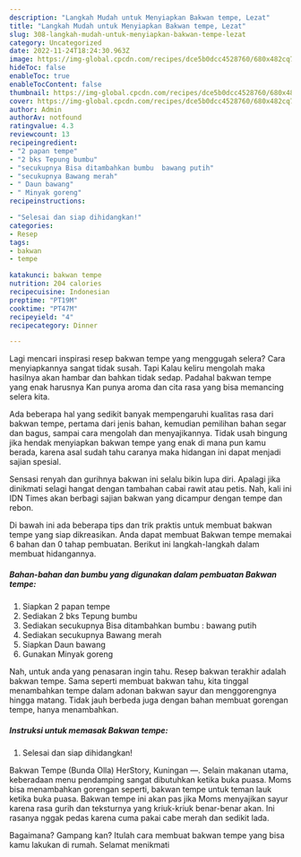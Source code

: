 ```yaml
---
description: "Langkah Mudah untuk Menyiapkan Bakwan tempe, Lezat"
title: "Langkah Mudah untuk Menyiapkan Bakwan tempe, Lezat"
slug: 308-langkah-mudah-untuk-menyiapkan-bakwan-tempe-lezat
category: Uncategorized
date: 2022-11-24T18:24:30.963Z
image: https://img-global.cpcdn.com/recipes/dce5b0dcc4528760/680x482cq70/bakwan-tempe-foto-resep-utama.jpg
hideToc: false
enableToc: true
enableTocContent: false
thumbnail: https://img-global.cpcdn.com/recipes/dce5b0dcc4528760/680x482cq70/bakwan-tempe-foto-resep-utama.jpg
cover: https://img-global.cpcdn.com/recipes/dce5b0dcc4528760/680x482cq70/bakwan-tempe-foto-resep-utama.jpg
author: Admin
authorAv: notfound
ratingvalue: 4.3
reviewcount: 13
recipeingredient:
- "2 papan tempe"
- "2 bks Tepung bumbu"
- "secukupnya Bisa ditambahkan bumbu  bawang putih"
- "secukupnya Bawang merah"
- " Daun bawang"
- " Minyak goreng"
recipeinstructions:

- "Selesai dan siap dihidangkan!"
categories:
- Resep
tags:
- bakwan
- tempe

katakunci: bakwan tempe 
nutrition: 204 calories
recipecuisine: Indonesian
preptime: "PT19M"
cooktime: "PT47M"
recipeyield: "4"
recipecategory: Dinner

---
```



Lagi mencari inspirasi resep bakwan tempe yang menggugah selera? Cara menyiapkannya sangat tidak susah. Tapi Kalau keliru mengolah maka hasilnya akan hambar dan bahkan tidak sedap. Padahal bakwan tempe yang enak harusnya Kan punya aroma dan cita rasa yang bisa memancing selera kita.


Ada beberapa hal yang sedikit banyak mempengaruhi kualitas rasa dari bakwan tempe, pertama dari jenis bahan, kemudian pemilihan bahan segar dan bagus, sampai cara mengolah dan menyajikannya. Tidak usah bingung jika hendak menyiapkan bakwan tempe yang enak di mana pun kamu berada, karena asal sudah tahu caranya maka hidangan ini dapat menjadi sajian spesial.

Sensasi renyah dan gurihnya bakwan ini selalu bikin lupa diri. Apalagi jika dinikmati selagi hangat dengan tambahan cabai rawit atau petis. Nah, kali ini IDN Times akan berbagi sajian bakwan yang dicampur dengan tempe dan rebon.


Di bawah ini ada beberapa tips dan trik praktis untuk membuat bakwan tempe yang siap dikreasikan. Anda dapat membuat Bakwan tempe memakai 6 bahan dan 0 tahap pembuatan. Berikut ini langkah-langkah dalam membuat hidangannya.

<!--inarticleads1-->

##### Bahan-bahan dan bumbu yang digunakan dalam pembuatan Bakwan tempe:

1. Siapkan 2 papan tempe
1. Sediakan 2 bks Tepung bumbu
1. Sediakan secukupnya Bisa ditambahkan bumbu : bawang putih
1. Sediakan secukupnya Bawang merah
1. Siapkan  Daun bawang
1. Gunakan  Minyak goreng


Nah, untuk anda yang penasaran ingin tahu. Resep bakwan terakhir adalah bakwan tempe. Sama seperti membuat bakwan tahu, kita tinggal menambahkan tempe dalam adonan bakwan sayur dan menggorengnya hingga matang. Tidak jauh berbeda juga dengan bahan membuat gorengan tempe, hanya menambahkan. 

<!--inarticleads2-->

##### Instruksi untuk memasak Bakwan tempe:


1. Selesai dan siap dihidangkan!

Bakwan Tempe (Bunda Olla) HerStory, Kuningan —. Selain makanan utama, keberadaan menu pendamping sangat dibutuhkan ketika buka puasa. Moms bisa menambahkan gorengan seperti, bakwan tempe untuk teman lauk ketika buka puasa. Bakwan tempe ini akan pas jika Moms menyajikan sayur karena rasa gurih dan teksturnya yang kriuk-kriuk benar-benar akan. Ini rasanya nggak pedas karena cuma pakai cabe merah dan sedikit lada. 

Bagaimana? Gampang kan? Itulah cara membuat bakwan tempe yang bisa kamu lakukan di rumah. Selamat menikmati
